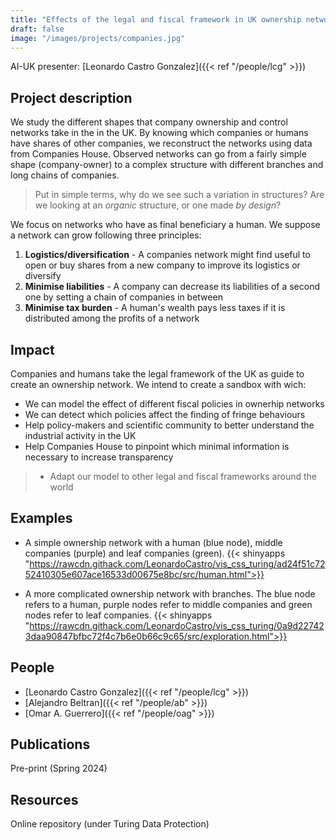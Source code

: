 ```yaml
---
title: "Effects of the legal and fiscal framework in UK ownership networks"
draft: false
image: "/images/projects/companies.jpg"
---
```


AI-UK presenter: [Leonardo Castro Gonzalez]({{< ref "/people/lcg" >}}) 

## Project description

We study the different shapes that company ownership and control networks take in the in the UK.
By knowing which companies or humans have shares of other companies, we reconstruct the networks using data from Companies House.
Observed networks can go from a fairly simple shape (company-owner) to a complex structure with different branches and long chains of companies.

> Put in simple terms, why do we see such a variation in structures?
> Are we looking at an *organic* structure, or one made *by design*?

We focus on networks who have as final beneficiary a human. We suppose a network can grow following three principles:

1. **Logistics/diversification** - A companies network might find useful to open or buy shares from a new company to improve its logistics or diversify
2. **Minimise liabilities** - A company can decrease its liabilities of a second one by setting a chain of companies in between
3. **Minimise tax burden** - A human's wealth pays less taxes if it is distributed among the profits of a network 

## Impact 

Companies and humans take the legal framework of the UK as guide to create an ownership network. We intend to create a sandbox with wich:
* We can model the effect of different fiscal policies in ownerhip networks
* We can detect which policies affect the finding of fringe behaviours
* Help policy-makers and scientific community to better understand the industrial activity in the UK
* Help Companies House to pinpoint which minimal information is necessary to increase transparency
> * Adapt our model to other legal and fiscal frameworks around the world


## Examples

* A simple ownership network with a human (blue node), middle companies (purple) and leaf companies (green).
{{< shinyapps "https://rawcdn.githack.com/LeonardoCastro/vis_css_turing/ad24f51c7252410305e607ace16533d00675e8bc/src/human.html">}}


* A more complicated ownership network with branches. The blue node refers to a human, purple nodes refer to middle companies and green nodes refer to leaf companies.
{{< shinyapps "https://rawcdn.githack.com/LeonardoCastro/vis_css_turing/0a9d227423daa90847bfbc72f4c7b6e0b66c9c65/src/exploration.html">}}




## People

* [Leonardo Castro Gonzalez]({{< ref "/people/lcg" >}}) 
* [Alejandro Beltran]({{< ref "/people/ab" >}}) 
* [Omar A. Guerrero]({{< ref "/people/oag" >}}) 

## Publications

Pre-print (Spring 2024)

## Resources

Online repository (under Turing Data Protection)